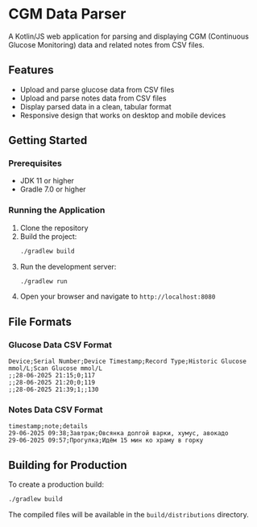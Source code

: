 # CGM Data Parser

A Kotlin/JS web application for parsing and displaying CGM (Continuous Glucose Monitoring) data and related notes from CSV files.

## Features

- Upload and parse glucose data from CSV files
- Upload and parse notes data from CSV files
- Display parsed data in a clean, tabular format
- Responsive design that works on desktop and mobile devices

## Getting Started

### Prerequisites

- JDK 11 or higher
- Gradle 7.0 or higher

### Running the Application

1. Clone the repository
2. Build the project:
   ```bash
   ./gradlew build
   ```
3. Run the development server:
   ```bash
   ./gradlew run
   ```
4. Open your browser and navigate to `http://localhost:8080`

## File Formats

### Glucose Data CSV Format
```
Device;Serial Number;Device Timestamp;Record Type;Historic Glucose mmol/L;Scan Glucose mmol/L
;;28-06-2025 21:15;0;117
;;28-06-2025 21:20;0;119
;;28-06-2025 21:39;1;;130
```

### Notes Data CSV Format
```
timestamp;note;details
29-06-2025 09:38;Завтрак;Овсянка долгой варки, хумус, авокадо
29-06-2025 09:57;Прогулка;Идём 15 мин ко храму в горку
```

## Building for Production

To create a production build:

```bash
./gradlew build
```

The compiled files will be available in the `build/distributions` directory.
